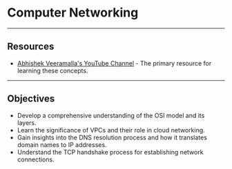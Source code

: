 # Computer Networking
---

## **Resources**
- [Abhishek Veeramalla's YouTube Channel](https://www.youtube.com/@AbhishekVeeramalla) - The primary resource for learning these concepts.
---
## **Objectives**
- Develop a comprehensive understanding of the OSI model and its layers.
- Learn the significance of VPCs and their role in cloud networking.
- Gain insights into the DNS resolution process and how it translates domain names to IP addresses.
- Understand the TCP handshake process for establishing network connections.
